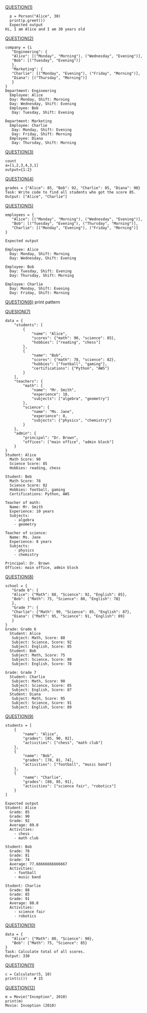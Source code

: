 [QUESTION(1)](https://github.com/niranjanninja/practice/blob/master/class.py)
```
  p = Person("Alice", 30)
  print(p.greet()) 
  Expected output
Hi, I am Alice and I am 30 years old
```


[QUESTION(2)](https://github.com/niranjanninja/practice/blob/master/company_shift.py)
```
company = {i
   "Engineering": {
   "Alice": [("Monday", "Morning"), ("Wednesday", "Evening")],
   "Bob": [("Tuesday", "Evening")]
   },
   "Marketing": {
   "Charlie": [("Monday", "Evening"), ("Friday", "Morning")],
   "Diana": [("Thursday", "Morning")]
   }
}
Department: Engineering
  Employee: Alice
  Day: Monday, Shift: Morning
  Day: Wednesday, Shift: Evening
  Employee: Bob
   Day: Tuesday, Shift: Evening

Department: Marketing
  Employee: Charlie
   Day: Monday, Shift: Evening
   Day: Friday, Shift: Morning
  Employee: Diana
   Day: Thursday, Shift: Morning
```


[QUESTION(3)](https://github.com/niranjanninja/practice/blob/master/count.py)
```
count 
a=[1,2,3,4,3,1]
output={1:2}
```


[QUESTION(4)](https://github.com/niranjanninja/practice/blob/master/dict_85.py)
```
grades = {"Alice": 85, "Bob": 92, "Charlie": 85, "Diana": 90}
Task: Write code to find all students who got the score 85.
Output: ["Alice", "Charlie"]
```


[QUESTION(5)](https://github.com/niranjanninja/practice/blob/master/employee_shift.py)
```
employees = {
   "Alice": [("Monday", "Morning"), ("Wednesday", "Evening")],
   "Bob": [("Tuesday", "Evening"), ("Thursday", "Morning")],
   "Charlie": [("Monday", "Evening"), ("Friday", "Morning")]
}

Expected output

Employee: Alice
  Day: Monday, Shift: Morning
  Day: Wednesday, Shift: Evening

Employee: Bob
  Day: Tuesday, Shift: Evening
  Day: Thursday, Shift: Morning

Employee: Charlie
  Day: Monday, Shift: Evening
  Day: Friday, Shift: Morning
```


[QUESTION(6)](https://github.com/niranjanninja/practice/blob/master/pattern.py)
print pattern


[QUESION(7)](https://github.com/niranjanninja/practice/blob/master/python4.py)
```
data = {
    "students": [
        {
            "name": "Alice",
            "scores": {"math": 90, "science": 85},
            "hobbies": ["reading", "chess"]
        },
        {
            "name": "Bob",
            "scores": {"math": 78, "science": 82},
            "hobbies": ["football", "gaming"],
            "certifications": {"Python", "AWS"}
        }
    ],
    "teachers": {
        "math": {
            "name": "Mr. Smith",
            "experience": 10,
            "subjects": ["algebra", "geometry"]
        },
        "science": {
            "name": "Ms. Jane",
            "experience": 8,
            "subjects": {"physics", "chemistry"}
        }
    },
    "admin": {
        "principal": "Dr. Brown",
        "offices": ["main office", "admin block"]
    } 
}
Student: Alice
  Math Score: 90
  Science Score: 85
  Hobbies: reading, chess

Student: Bob
  Math Score: 78
  Science Score: 82
  Hobbies: football, gaming
  Certifications: Python, AWS

Teacher of math:
  Name: Mr. Smith
  Experience: 10 years
  Subjects:
    - algebra
    - geometry

Teacher of science:
  Name: Ms. Jane
  Experience: 8 years
  Subjects:
    - physics
    - chemistry

Principal: Dr. Brown
Offices: main office, admin block
```


[QUESTION(8)](https://github.com/niranjanninja/practice/blob/master/school_grade.py)
```
school = {
   "Grade 6": {
   "Alice": {"Math": 88, "Science": 92, "English": 85},
   "Bob": {"Math": 75, "Science": 80, "English": 78}
   },
   "Grade 7": {
   "Charlie": {"Math": 90, "Science": 85, "English": 87},
   "Diana": {"Math": 95, "Science": 91, "English": 89}
   }
}
Grade: Grade 6
  Student: Alice
   Subject: Math, Score: 88
   Subject: Science, Score: 92
   Subject: English, Score: 85
  Student: Bob
   Subject: Math, Score: 75
   Subject: Science, Score: 80
   Subject: English, Score: 78

Grade: Grade 7
  Student: Charlie
   Subject: Math, Score: 90
   Subject: Science, Score: 85
   Subject: English, Score: 87
  Student: Diana
   Subject: Math, Score: 95
   Subject: Science, Score: 91
   Subject: English, Score: 89
```


[QUESTION(9)](https://github.com/niranjanninja/practice/blob/master/students.py)
```
students = [
    {
        "name": "Alice",
        "grades": [85, 90, 92],
        "activities": ["chess", "math club"]
    },
    {
        "name": "Bob",
        "grades": [78, 81, 74],
        "activities": ["football", "music band"]
    },
    {
        "name": "Charlie",
        "grades": [88, 85, 91],
        "activities": ["science fair", "robotics"]
    }
]

Expected output
Student: Alice
  Grade: 85
  Grade: 90
  Grade: 92
  Average: 89.0
  Activities:
    - chess
    - math club

Student: Bob
  Grade: 78
  Grade: 81
  Grade: 74
  Average: 77.66666666666667
  Activities:
    - football
    - music band

Student: Charlie
  Grade: 88
  Grade: 85
  Grade: 91
  Average: 88.0
  Activities:
    - science fair
    - robotics
```


[QUESTION(10)](https://github.com/niranjanninja/practice/blob/master/students_total.py)
```
data = {
   "Alice": {"Math": 80, "Science": 90},
   "Bob": {"Math": 75, "Science": 85}
}
Task: Calculate total of all scores.
Output: 330
```


[QUESTION(11)](https://github.com/niranjanninja/practice/blob/master/calculator_class.py)
```
c = Calculator(5, 10)
print(c())   # 15
```

[QUESTION(12)](https://github.com/niranjanninja/practice/blob/master/movie_class.py)
```
m = Movie("Inception", 2010)
print(m)
Movie: Inception (2010)
```

